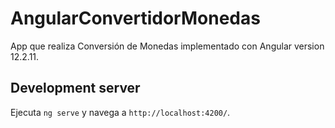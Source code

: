 # AngularConvertidorMonedas

App que realiza Conversión de Monedas implementado con Angular version 12.2.11.

## Development server

Ejecuta `ng serve` y navega a `http://localhost:4200/`. 
